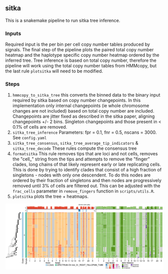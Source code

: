 ## sitka

This is a snakemake pipeline to run sitka tree inference.

### Inputs

Required input is the per bin per cell copy number tables produced by signals. The final step of the pipeline plots the paired total copy number heatmap and the haplotype specific copy number heatmap ordered by the inferred tree. Tree inference is based on total copy number, therefore the pipeline will work using the total copy number tables from HMMcopy, but the last rule `plotsitka` will need to be modified.

### Steps

1. `hmmcopy_to_sitka_tree` this converts the binned data to the binary input required by sitka based on copy number changepoints. In this implementation only internal changepoints (ie whole chromosome changes are not included) based on total copy number are included. Changepoints are jitter fixed as described in the sitka paper, aligning changepoints +/- 2 bins. Singleton changepoints and those present in < 0.1% of cells are removed.
2. `sitka_tree_inference` Parameters: fpr = 0.1, fnr = 0.5, nscans = 3000. See `config.yaml`
3. `sitka_tree_consensus`, `sitka_tree_average_tip_indicators` & `sitka_tree_decode` These rules compute the consensus tree
4. `formatsitka` This rule removes tips that are loci and not cells, removes the "cell_" string from the tips and attempts to remove the "finger" clades, long chains of that likely represent early or late replicating cells. This is done by trying to identify clades that consist of a high fraction of singletons - nodes with only one descendent. To do this nodes are ordered by their fraction of singletons and then nodes are progressively removed until 3% of cells are filtered out. This can be adjusted with the `frac_cells` parameter in `remove_fingers` function in `scripts/utils.R`.
5. `plotsitka` plots the tree + heatmaps.

![This is an image](metadata/OV-044-heatmap.png)